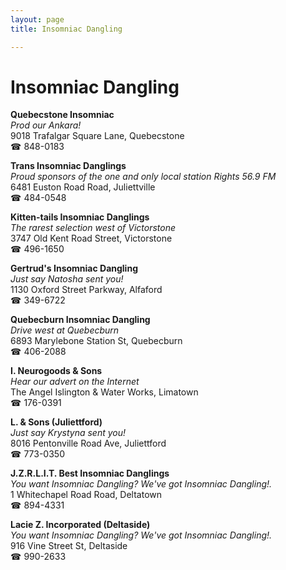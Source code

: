 ```yaml
---
layout: page 
title: Insomniac Dangling

---
```



# Insomniac Dangling


 **Quebecstone Insomniac**  
_Prod our Ankara!_  
9018 Trafalgar Square Lane, Quebecstone  
☎ 848-0183

**Trans Insomniac Danglings**  
_Proud sponsors of the one and only local station Rights 56.9 FM_  
6481 Euston Road Road, Juliettville  
☎ 484-0548

**Kitten-tails Insomniac Danglings**  
_The rarest selection west of Victorstone_  
3747 Old Kent Road Street, Victorstone  
☎ 496-1650

**Gertrud's Insomniac Dangling**  
_Just say Natosha sent you!_  
1130 Oxford Street Parkway, Alfaford  
☎ 349-6722

**Quebecburn Insomniac Dangling**  
_Drive west at Quebecburn_  
6893 Marylebone Station St, Quebecburn  
☎ 406-2088

**I. Neurogoods & Sons**  
_Hear our advert on the Internet_  
The Angel Islington & Water Works, Limatown  
☎ 176-0391

**L. & Sons (Juliettford)**  
_Just say Krystyna sent you!_  
8016 Pentonville Road Ave, Juliettford  
☎ 773-0350

**J.Z.R.L.I.T. Best Insomniac Danglings**  
_You want Insomniac Dangling? We've got Insomniac Dangling!._  
1 Whitechapel Road Road, Deltatown  
☎ 894-4331

**Lacie Z. Incorporated (Deltaside)**  
_You want Insomniac Dangling? We've got Insomniac Dangling!._  
916 Vine Street St, Deltaside  
☎ 990-2633

